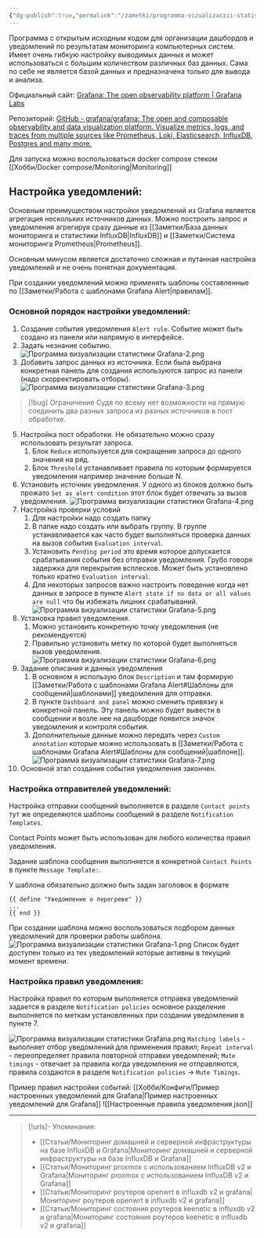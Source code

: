 ```yaml
---
{"dg-publish":true,"permalink":"/zametki/programma-vizualizaczii-statistiki-grafana/","created":"2024-07-04 00:36","updated":"2024-09-22T03:40:02+03:00"}
---
```


Программа с открытым исходным кодом для организации дашбордов и уведомлений по результатам мониторинга компьютерных систем. Имеет очень гибкую настройку выводимых данных и может использоваться с большим количеством различных баз данных. Сама по себе не является базой данных и предназначена только для вывода и анализа.

Официальный сайт: [Grafana: The open observability platform | Grafana Labs](https://grafana.com/)

Репозиторий: [GitHub - grafana/grafana: The open and composable observability and data visualization platform. Visualize metrics, logs, and traces from multiple sources like Prometheus, Loki, Elasticsearch, InfluxDB, Postgres and many more.](https://github.com/grafana/grafana)

Для запуска можно воспользоваться docker compose стеком  [[Хобби/Docker compose/Monitoring\|Monitoring]]
## Настройка уведомлений:

Основным преимуществом настройки уведомлений из Grafana является агрегация нескольких источников данных. Можно построить запрос и уведомления агрегируя сразу данные из [[Заметки/База данных мониторинга и статистики InfluxDB\|InfluxDB]] и [[Заметки/Система мониторинга Prometheus\|Prometheus]]. 

Основным минусом является достаточно сложная и путанная настройка уведомлений и не очень понятная документация.

При создании уведомлений можно применять шаблоны составленные по [[Заметки/Работа с шаблонами Grafana Alert\|правилам]].
### Основной порядок настройки уведомлений:

1. Создание события уведомления `Alert rule`. Событие может быть создано из панели или напрямую в интерфейсе.
2. Задать незнание событию.
![Программа визуализации статистики Grafana-2.png](/img/user/%D0%98%D1%81%D1%85%D0%BE%D0%B4%D0%BD%D0%B8%D0%BA%D0%B8/%D0%9F%D1%80%D0%BE%D0%B3%D1%80%D0%B0%D0%BC%D0%BC%D0%B0%20%D0%B2%D0%B8%D0%B7%D1%83%D0%B0%D0%BB%D0%B8%D0%B7%D0%B0%D1%86%D0%B8%D0%B8%20%D1%81%D1%82%D0%B0%D1%82%D0%B8%D1%81%D1%82%D0%B8%D0%BA%D0%B8%20Grafana-2.png)
3. Добавить запрос данных из источника. Если была выбрана конкретная панель для создания используются запрос из панели (надо скорректировать отборы).
![Программа визуализации статистики Grafana-3.png](/img/user/%D0%98%D1%81%D1%85%D0%BE%D0%B4%D0%BD%D0%B8%D0%BA%D0%B8/%D0%9F%D1%80%D0%BE%D0%B3%D1%80%D0%B0%D0%BC%D0%BC%D0%B0%20%D0%B2%D0%B8%D0%B7%D1%83%D0%B0%D0%BB%D0%B8%D0%B7%D0%B0%D1%86%D0%B8%D0%B8%20%D1%81%D1%82%D0%B0%D1%82%D0%B8%D1%81%D1%82%D0%B8%D0%BA%D0%B8%20Grafana-3.png)
> [!bug] Ограничение
> Судя по всему нет возможности на прямую соединить два разных запроса из разных источников в пост обработке.
5. Настройка пост обработки. Не обязательно можно сразу использовать результат запроса.
	1. Блок `Reduce` используется для сокращения запроса до одного значения на ряд.
	2. Блок `Threshold` устанавливает правила по которым формируется уведомления например значение больше N.
6. Установить источник уведомления. У одного из блоков должно быть прожато `Set as alert condition` этот блок будет отвечать за вызов уведомления.
![Программа визуализации статистики Grafana-4.png](/img/user/%D0%98%D1%81%D1%85%D0%BE%D0%B4%D0%BD%D0%B8%D0%BA%D0%B8/%D0%9F%D1%80%D0%BE%D0%B3%D1%80%D0%B0%D0%BC%D0%BC%D0%B0%20%D0%B2%D0%B8%D0%B7%D1%83%D0%B0%D0%BB%D0%B8%D0%B7%D0%B0%D1%86%D0%B8%D0%B8%20%D1%81%D1%82%D0%B0%D1%82%D0%B8%D1%81%D1%82%D0%B8%D0%BA%D0%B8%20Grafana-4.png)
6.  Настройка проверки условий
	1. Для настройки надо создать папку
	2. В папке надо создать или выбрать группу. В группе устанавливается как часто будет выполняться проверка данных на вызов события `Evaluation interval`.
	3. Установить `Pending period` это время которое допускается срабатывания события без отправки уведомления. Грубо говоря задержка для перекрытия всплесков. Может быть установлено только кратно `Evaluation interval`.
	4. Для некоторых запросов важно настроить поведение когда нет данных в запросе в пункте `Alert state if no data or all values are null`  что бы избежать лишних срабатываний.
![Программа визуализации статистики Grafana-5.png](/img/user/%D0%98%D1%81%D1%85%D0%BE%D0%B4%D0%BD%D0%B8%D0%BA%D0%B8/%D0%9F%D1%80%D0%BE%D0%B3%D1%80%D0%B0%D0%BC%D0%BC%D0%B0%20%D0%B2%D0%B8%D0%B7%D1%83%D0%B0%D0%BB%D0%B8%D0%B7%D0%B0%D1%86%D0%B8%D0%B8%20%D1%81%D1%82%D0%B0%D1%82%D0%B8%D1%81%D1%82%D0%B8%D0%BA%D0%B8%20Grafana-5.png)
7. Установка правил уведомления.
	1. Можно установить конкретную точку уведомления (не рекомендуется)
	2. Правильно установить метку по которой будет выполняться вызов уведомления.
![Программа визуализации статистики Grafana-6.png](/img/user/%D0%98%D1%81%D1%85%D0%BE%D0%B4%D0%BD%D0%B8%D0%BA%D0%B8/%D0%9F%D1%80%D0%BE%D0%B3%D1%80%D0%B0%D0%BC%D0%BC%D0%B0%20%D0%B2%D0%B8%D0%B7%D1%83%D0%B0%D0%BB%D0%B8%D0%B7%D0%B0%D1%86%D0%B8%D0%B8%20%D1%81%D1%82%D0%B0%D1%82%D0%B8%D1%81%D1%82%D0%B8%D0%BA%D0%B8%20Grafana-6.png)
8. Задание описания и данных уведомления
	1. В основном я использую блок `Description` и там формирую [[Заметки/Работа с шаблонами Grafana Alert#Шаблоны для сообщений\|шаблонами]] уведомления для отправки.
	2. В пункте `Dashboard and panel` можно сменить привязку к конкретной панель. Эту панель можно будет вывести в сообщении и возле нее на дашборде появится значок уведомления и контроля события.
	3. Дополнительные данные можно передать через `Custom annotation` которые можно использовать в [[Заметки/Работа с шаблонами Grafana Alert#Шаблоны для сообщений\|шаблоне]].
![Программа визуализации статистики Grafana-7.png](/img/user/%D0%98%D1%81%D1%85%D0%BE%D0%B4%D0%BD%D0%B8%D0%BA%D0%B8/%D0%9F%D1%80%D0%BE%D0%B3%D1%80%D0%B0%D0%BC%D0%BC%D0%B0%20%D0%B2%D0%B8%D0%B7%D1%83%D0%B0%D0%BB%D0%B8%D0%B7%D0%B0%D1%86%D0%B8%D0%B8%20%D1%81%D1%82%D0%B0%D1%82%D0%B8%D1%81%D1%82%D0%B8%D0%BA%D0%B8%20Grafana-7.png)
9. Основной этап создания события уведомления закончен.

### Настройка отправителей уведомлений:

Настройка отправки сообщений выполняется в разделе `Contact points` тут же определяются шаблоны сообщений в разделе `Notification Templates`. 

Contact Points может быть использован для любого количества правил уведомления. 

Задание шаблона сообщения выполняется в конкретной `Contact Points` в пункте `Message Template:`.

У шаблона обязательно должно быть задан заголовок в формате
```
{{ define "Уведомление о перегреве" }}
...
{{ end }}
```

При создании шаблона можно воспользоваться подбором данных уведомлений для проверки работы шаблона.
![Программа визуализации статистики Grafana-1.png](/img/user/%D0%98%D1%81%D1%85%D0%BE%D0%B4%D0%BD%D0%B8%D0%BA%D0%B8/%D0%9F%D1%80%D0%BE%D0%B3%D1%80%D0%B0%D0%BC%D0%BC%D0%B0%20%D0%B2%D0%B8%D0%B7%D1%83%D0%B0%D0%BB%D0%B8%D0%B7%D0%B0%D1%86%D0%B8%D0%B8%20%D1%81%D1%82%D0%B0%D1%82%D0%B8%D1%81%D1%82%D0%B8%D0%BA%D0%B8%20Grafana-1.png)
Список будет доступен только из тех уведомлений которые активны в текущий момент времени.

### Настройка правил уведомления:

Настройка правил по которым выполняется отправка уведомлений задается в разделе `Notification policies` основное разделение выполняется по меткам установленных при создании уведомления в пункте 7.

![Программа визуализации статистики Grafana.png](/img/user/%D0%98%D1%81%D1%85%D0%BE%D0%B4%D0%BD%D0%B8%D0%BA%D0%B8/%D0%9F%D1%80%D0%BE%D0%B3%D1%80%D0%B0%D0%BC%D0%BC%D0%B0%20%D0%B2%D0%B8%D0%B7%D1%83%D0%B0%D0%BB%D0%B8%D0%B7%D0%B0%D1%86%D0%B8%D0%B8%20%D1%81%D1%82%D0%B0%D1%82%D0%B8%D1%81%D1%82%D0%B8%D0%BA%D0%B8%20Grafana.png)
`Matching labels` - выполняет отбор уведомлений для применения правил;
`Repeat interval` - переопределяет правила повторной отправки уведомлений;
`Mute timings` - отвечает за правила когда уведомления не отправляются, правила создаются в разделе `Notification policies` -> `Mute Timings`.

Пример правил настройки событий: [[Хобби/Конфиги/Пример настроенных уведомлений для Grafana\|Пример настроенных уведомлений для Grafana]]
![[Настроенные правила уведомления.json]]

---
> [!urls]- Упоминания:
> - [[Статьи/Мониторинг домашней и серверной инфраструктуры на базе InfluxDB и Grafana\|Мониторинг домашней и серверной инфраструктуры на базе InfluxDB и Grafana]]
> - [[Статьи/Мониторинг proxmox с использованием InfluxDB v2 и Grafana\|Мониторинг proxmox с использованием InfluxDB v2 и Grafana]]
> - [[Статьи/Мониторинг роутеров openwrt в influxdb v2 и grafana\|Мониторинг роутеров openwrt в influxdb v2 и grafana]]
> - [[Статьи/Мониторинг состояния роутеров keenetic в influxdb v2 и grafanа\|Мониторинг состояния роутеров keenetic в influxdb v2 и grafanа]]
